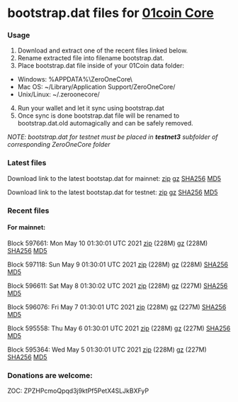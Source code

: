 # bootstrap.dat files for [01coin Core](https://01coin.io)

### Usage

1. Download and extract one of the recent files linked below.
2. Rename extracted file into filename bootstrap.dat.
3. Place bootstrap.dat file inside of your 01Coin data folder:
 - Windows: %APPDATA%\ZeroOneCore\
 - Mac OS: ~/Library/Application Support/ZeroOneCore/
 - Unix/Linux: ~/.zeroonecore/
4. Run your wallet and let it sync using bootstrap.dat
5. Once sync is done bootstrap.dat file will be renamed to bootstrap.dat.old automagically and can be safely removed.

_NOTE: bootstrap.dat for testnet must be placed in **testnet3** subfolder of corresponding ZeroOneCore folder_

### Latest files
Download link to the latest bootstap.dat for mainnet: [zip](https://files.01coin.io/mainnet/bootstrap.dat.zip) [gz](https://files.01coin.io/mainnet/bootstrap.dat.tar.gz) [SHA256](https://files.01coin.io/mainnet/sha256.txt) [MD5](https://files.01coin.io/mainnet/md5.txt)

Download link to the latest bootstap.dat for testnet: [zip](https://files.01coin.io/testnet/bootstrap.dat.zip) [gz](https://files.01coin.io/testnet/bootstrap.dat.tar.gz) [SHA256](https://files.01coin.io/testnet/sha256.txt) [MD5](https://files.01coin.io/testnet/md5.txt)

### Recent files

#### For mainnet:

Block 597661: Mon May 10 01:30:01 UTC 2021 [zip](https://files.01coin.io/mainnet/2021-05-10/bootstrap.dat.zip) (228M) [gz](https://files.01coin.io/mainnet/2021-05-10/bootstrap.dat.tar.gz) (228M) [SHA256](https://files.01coin.io/mainnet/2021-05-10/sha256.txt) [MD5](https://files.01coin.io/mainnet/2021-05-10/md5.txt)

Block 597118: Sun May  9 01:30:01 UTC 2021 [zip](https://files.01coin.io/mainnet/2021-05-09/bootstrap.dat.zip) (228M) [gz](https://files.01coin.io/mainnet/2021-05-09/bootstrap.dat.tar.gz) (228M) [SHA256](https://files.01coin.io/mainnet/2021-05-09/sha256.txt) [MD5](https://files.01coin.io/mainnet/2021-05-09/md5.txt)

Block 596611: Sat May  8 01:30:02 UTC 2021 [zip](https://files.01coin.io/mainnet/2021-05-08/bootstrap.dat.zip) (228M) [gz](https://files.01coin.io/mainnet/2021-05-08/bootstrap.dat.tar.gz) (227M) [SHA256](https://files.01coin.io/mainnet/2021-05-08/sha256.txt) [MD5](https://files.01coin.io/mainnet/2021-05-08/md5.txt)

Block 596076: Fri May  7 01:30:01 UTC 2021 [zip](https://files.01coin.io/mainnet/2021-05-07/bootstrap.dat.zip) (228M) [gz](https://files.01coin.io/mainnet/2021-05-07/bootstrap.dat.tar.gz) (227M) [SHA256](https://files.01coin.io/mainnet/2021-05-07/sha256.txt) [MD5](https://files.01coin.io/mainnet/2021-05-07/md5.txt)

Block 595558: Thu May  6 01:30:01 UTC 2021 [zip](https://files.01coin.io/mainnet/2021-05-06/bootstrap.dat.zip) (228M) [gz](https://files.01coin.io/mainnet/2021-05-06/bootstrap.dat.tar.gz) (227M) [SHA256](https://files.01coin.io/mainnet/2021-05-06/sha256.txt) [MD5](https://files.01coin.io/mainnet/2021-05-06/md5.txt)

Block 595364: Wed May  5 01:30:01 UTC 2021 [zip](https://files.01coin.io/mainnet/2021-05-05/bootstrap.dat.zip) (228M) [gz](https://files.01coin.io/mainnet/2021-05-05/bootstrap.dat.tar.gz) (227M) [SHA256](https://files.01coin.io/mainnet/2021-05-05/sha256.txt) [MD5](https://files.01coin.io/mainnet/2021-05-05/md5.txt)


### Donations are welcome:

ZOC: ZPZHPcmoQpqd3j9ktPf5PetX4SLJkBXFyP
